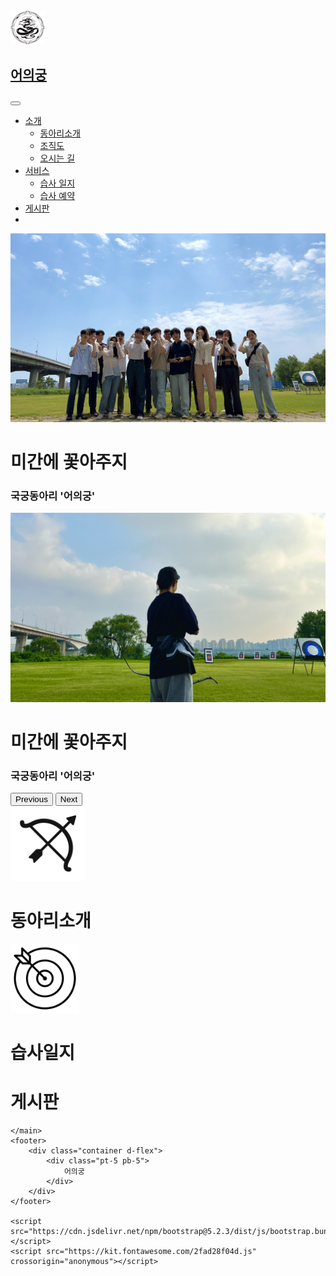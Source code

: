 <html>
<head>
    <meta charset="UTF-8">
    <meta name="viewport" content="width=device-width, initial-scale=1.0">
    <title>Document</title>
    <link href="https://cdn.jsdelivr.net/npm/bootstrap@5.2.3/dist/css/bootstrap.min.css" rel="stylesheet">
    <link href="page.css" rel="stylesheet">
</head>

<body>
    <nav class="navbar navbar-expand-sm bg-light">
        <div class="container">
            <a class="navbar-brand d-flex" href="https://racoon402.github.io/dweb2023/">
                <img src="https://raw.githubusercontent.com/Racoon402/dweb2023/main/Logo-removebg.png" width="55px"
                    height="55px">
                <h1 class="ms-2 mt-1">어의궁</h1>
            </a>
            <button class="navbar-toggler navbar-expand-sm" type="button" data-bs-toggle="collapse"
                data-bs-target="#navbarNav" aria-controls="navbarNav" aria-expanded="false"
                aria-label="Toggle navigation">
                <span class="navbar-toggler-icon"></span>
            </button>
            <div class="collapse navbar-collapse d-flex flex-row-reverse" id="navbarNav">
                <ul class="navbar-nav">
                    <li class="nav-item dropdown">
                        <a class="nav-link fs-4" href="#" id="introDropdown" role="button"
                            data-bs-toggle="dropdown">소개</a>
                        <ul class="dropdown-menu" aria-labelledby="introDropdown">
                            <li><a class="dropdown-item" href="#"> 동아리소개</a></li>
                            <li><a class="dropdown-item" href="#"> 조직도 </a></li>
                            <li><a class="dropdown-item" href="#"> 오시는 길 </a></li>
                        </ul>
                    </li>
                    <li class="nav-item dropdown">
                        <a class="nav-link fs-4" href="#" id="servicesDropdown" role="button"
                            data-bs-toggle="dropdown">서비스</a>
                        <ul class="dropdown-menu" aria-labelledby="servicesDropdown">
                            <li><a class="dropdown-item" href="#"> 습사 일지</a></li>
                            <li><a class="dropdown-item" href="#"> 습사 예약 </a></li>
                        </ul>
                    </li>
                    <li class="nav-item dropdown">
                        <a class="nav-link fs-4" href="#" id="boardDropdown" role="button"
                            data-bs-toggle="dropdown">게시판</a>
                    </li>
                    <li class="nav-item mt-2 ms-3">
                        <i class="fa-brands fa-instagram fa-2x"></i>
                    </li>
                </ul>
            </div>
        </div>
    </nav>
    <main>
        <div id="carouselExampleCaptions" class="carousel slide container" data-bs-ride="false">
            <div class="carousel-inner">
                <div class="carousel-item active">
                    <img src="https://raw.githubusercontent.com/Racoon402/dweb2023/main//KakaoTalk_20230804_225508204.jpg"
                        class="d-block w-100">
                    <div class="carousel-caption d-none d-md-block">
                        <h1>미간에 꽃아주지</h1>
                        <h3>국궁동아리 '어의궁'</h3>
                    </div>
                </div>
                <div class="carousel-item">
                    <img src="https://raw.githubusercontent.com/Racoon402/dweb2023/main/KakaoTalk_20230804_225316839.jpg"
                        class="d-block w-100">
                    <div class="carousel-caption d-none d-md-block">
                        <h1>미간에 꽃아주지</h1>
                        <h3>국궁동아리 '어의궁'</h3>
                    </div>
                </div>
            </div>
            <button class="carousel-control-prev" type="button" data-bs-target="#carouselExampleCaptions"
                data-bs-slide="prev">
                <span class="carousel-control-prev-icon" aria-hidden="true"></span>
                <span class="visually-hidden">Previous</span>
            </button>
            <button class="carousel-control-next" type="button" data-bs-target="#carouselExampleCaptions"
                data-bs-slide="next">
                <span class="carousel-control-next-icon" aria-hidden="true"></span>
                <span class="visually-hidden">Next</span>
            </button>
        </div>
        <div class="container mt-5 text-center">
            <div class="row">
                <div class="card col m-3" style="width: 18rem;">
                    <div class="card-body">
                        <img src="https://raw.githubusercontent.com/Racoon402/dweb2023/main/bow%20icon_3784384.png"
                            width="120px">
                        <h1 class="card-text text-center mt-2"> 동아리소개</h1>
                    </div>
                </div>
                <div class="card col m-3" style="width: 18rem;">
                    <div class="card-body">
                        <img class="mt-1"
                            src="https://raw.githubusercontent.com/Racoon402/dweb2023/main/target%20icon.png"
                            width="110px">
                        <h1 class="card-text text-center mt-2 pt-1"> 습사일지</h1>
                    </div>
                </div>
                <div class="card col m-3" style="width: 18rem;">
                    <div class="card-body">
                        <e class="fa-solid fa-list fa-6x pt-2 pb-4"></i>
                            <h1 class="card-text text-center mt-3 pt-1"> 게시판</h1>
                    </div>
                </div>
            </div>
        </div>

    </main>
    <footer>
        <div class="container d-flex">
            <div class="pt-5 pb-5">
                어의궁
            </div>
        </div>
    </footer>

    <script src="https://cdn.jsdelivr.net/npm/bootstrap@5.2.3/dist/js/bootstrap.bundle.min.js"></script>
    <script src="https://kit.fontawesome.com/2fad28f04d.js" crossorigin="anonymous"></script>
</body>

</html>
